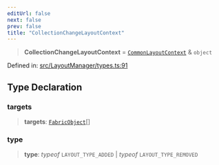 ```yaml
---
editUrl: false
next: false
prev: false
title: "CollectionChangeLayoutContext"
---
```


> **CollectionChangeLayoutContext** = [`CommonLayoutContext`](/api/type-aliases/commonlayoutcontext/) & `object`

Defined in: [src/LayoutManager/types.ts:91](https://github.com/fabricjs/fabric.js/blob/8206f10a405480a7ba988ff6cfdde6412c1f13f8/src/LayoutManager/types.ts#L91)

## Type Declaration

### targets

> **targets**: [`FabricObject`](/api/classes/fabricobject/)[]

### type

> **type**: *typeof* `LAYOUT_TYPE_ADDED` \| *typeof* `LAYOUT_TYPE_REMOVED`
